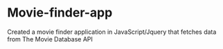 # Movie-finder-app
Created a movie finder application in JavaScript/Jquery that fetches data from The Movie Database API
